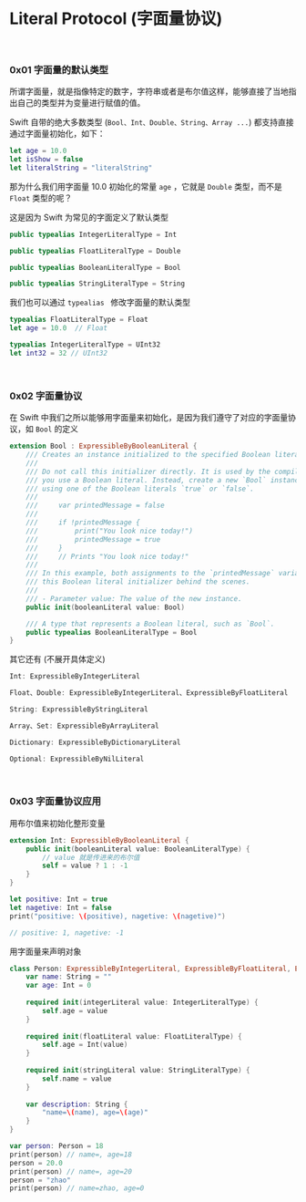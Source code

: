 
# Literal Protocol (字面量协议)


<br>

### 0x01 字面量的默认类型

所谓字面量，就是指像特定的数字，字符串或者是布尔值这样，能够直接了当地指出自己的类型并为变量进行赋值的值。

Swift 自带的绝大多数类型 (`Bool、Int、Double、String、Array ...`) 都支持直接通过字面量初始化，如下：


```swift
let age = 10.0
let isShow = false
let literalString = "literalString"
```

那为什么我们用字面量 10.0 初始化的常量 `age` ，它就是 `Double` 类型，而不是 `Float` 类型的呢？

这是因为 Swift 为常见的字面定义了默认类型

```swift
public typealias IntegerLiteralType = Int

public typealias FloatLiteralType = Double

public typealias BooleanLiteralType = Bool

public typealias StringLiteralType = String
```

我们也可以通过 `typealias ` 修改字面量的默认类型

```swift
typealias FloatLiteralType = Float
let age = 10.0  // Float

typealias IntegerLiteralType = UInt32
let int32 = 32 // UInt32
```

<br>

### 0x02 字面量协议

在 Swift 中我们之所以能够用字面量来初始化，是因为我们遵守了对应的字面量协议，如 `Bool` 的定义

```swift
extension Bool : ExpressibleByBooleanLiteral {
    /// Creates an instance initialized to the specified Boolean literal.
    ///
    /// Do not call this initializer directly. It is used by the compiler when
    /// you use a Boolean literal. Instead, create a new `Bool` instance by
    /// using one of the Boolean literals `true` or `false`.
    ///
    ///     var printedMessage = false
    ///
    ///     if !printedMessage {
    ///         print("You look nice today!")
    ///         printedMessage = true
    ///     }
    ///     // Prints "You look nice today!"
    ///
    /// In this example, both assignments to the `printedMessage` variable call
    /// this Boolean literal initializer behind the scenes.
    ///
    /// - Parameter value: The value of the new instance.
    public init(booleanLiteral value: Bool)

    /// A type that represents a Boolean literal, such as `Bool`.
    public typealias BooleanLiteralType = Bool
}
```

其它还有 (不展开具体定义)

```swift
Int: ExpressibleByIntegerLiteral 

Float、Double: ExpressibleByIntegerLiteral、ExpressibleByFloatLiteral

String: ExpressibleByStringLiteral

Array、Set: ExpressibleByArrayLiteral

Dictionary: ExpressibleByDictionaryLiteral

Optional: ExpressibleByNilLiteral
```

<br>

### 0x03 字面量协议应用

用布尔值来初始化整形变量

```swift
extension Int: ExpressibleByBooleanLiteral {
    public init(booleanLiteral value: BooleanLiteralType) {
        // value 就是传进来的布尔值
        self = value ? 1 : -1
    }
}

let positive: Int = true
let nagetive: Int = false
print("positive: \(positive), nagetive: \(nagetive)")

// positive: 1, nagetive: -1
```

用字面量来声明对象

```swift
class Person: ExpressibleByIntegerLiteral, ExpressibleByFloatLiteral, ExpressibleByStringLiteral, CustomStringConvertible {
    var name: String = ""
    var age: Int = 0
    
    required init(integerLiteral value: IntegerLiteralType) {
        self.age = value
    }
    
    required init(floatLiteral value: FloatLiteralType) {
        self.age = Int(value)
    }
    
    required init(stringLiteral value: StringLiteralType) {
        self.name = value
    }
    
    var description: String {
        "name=\(name), age=\(age)"
    }
}

var person: Person = 18
print(person) // name=, age=18
person = 20.0
print(person) // name=, age=20
person = "zhao"
print(person) // name=zhao, age=0
```

<br>





